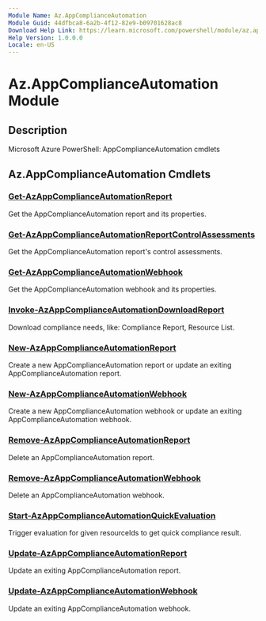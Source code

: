 ```yaml
---
Module Name: Az.AppComplianceAutomation
Module Guid: 44dfbca8-6a2b-4f12-82e9-b09701628ac8
Download Help Link: https://learn.microsoft.com/powershell/module/az.appcomplianceautomation
Help Version: 1.0.0.0
Locale: en-US
---
```


# Az.AppComplianceAutomation Module
## Description
Microsoft Azure PowerShell: AppComplianceAutomation cmdlets

## Az.AppComplianceAutomation Cmdlets
### [Get-AzAppComplianceAutomationReport](Get-AzAppComplianceAutomationReport.md)
Get the AppComplianceAutomation report and its properties.

### [Get-AzAppComplianceAutomationReportControlAssessments](Get-AzAppComplianceAutomationReportControlAssessments.md)
Get the AppComplianceAutomation report's control assessments.

### [Get-AzAppComplianceAutomationWebhook](Get-AzAppComplianceAutomationWebhook.md)
Get the AppComplianceAutomation webhook and its properties.

### [Invoke-AzAppComplianceAutomationDownloadReport](Invoke-AzAppComplianceAutomationDownloadReport.md)
Download compliance needs, like: Compliance Report, Resource List.

### [New-AzAppComplianceAutomationReport](New-AzAppComplianceAutomationReport.md)
Create a new AppComplianceAutomation report or update an exiting AppComplianceAutomation report.

### [New-AzAppComplianceAutomationWebhook](New-AzAppComplianceAutomationWebhook.md)
Create a new AppComplianceAutomation webhook or update an exiting AppComplianceAutomation webhook.

### [Remove-AzAppComplianceAutomationReport](Remove-AzAppComplianceAutomationReport.md)
Delete an AppComplianceAutomation report.

### [Remove-AzAppComplianceAutomationWebhook](Remove-AzAppComplianceAutomationWebhook.md)
Delete an AppComplianceAutomation webhook.

### [Start-AzAppComplianceAutomationQuickEvaluation](Start-AzAppComplianceAutomationQuickEvaluation.md)
Trigger evaluation for given resourceIds to get quick compliance result.

### [Update-AzAppComplianceAutomationReport](Update-AzAppComplianceAutomationReport.md)
Update an exiting AppComplianceAutomation report.

### [Update-AzAppComplianceAutomationWebhook](Update-AzAppComplianceAutomationWebhook.md)
Update an exiting AppComplianceAutomation webhook.

